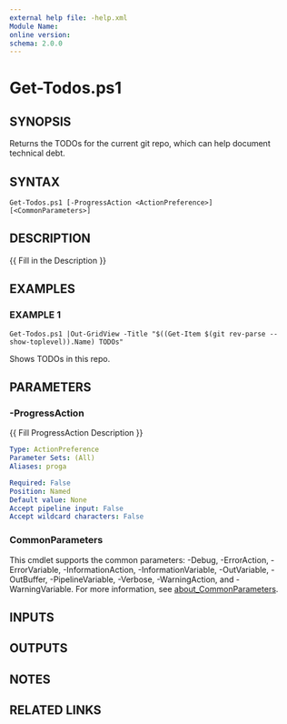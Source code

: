```yaml
---
external help file: -help.xml
Module Name:
online version:
schema: 2.0.0
---
```


# Get-Todos.ps1

## SYNOPSIS
Returns the TODOs for the current git repo, which can help document technical debt.

## SYNTAX

```
Get-Todos.ps1 [-ProgressAction <ActionPreference>] [<CommonParameters>]
```

## DESCRIPTION
{{ Fill in the Description }}

## EXAMPLES

### EXAMPLE 1
```
Get-Todos.ps1 |Out-GridView -Title "$((Get-Item $(git rev-parse --show-toplevel)).Name) TODOs"
```

Shows TODOs in this repo.

## PARAMETERS

### -ProgressAction
{{ Fill ProgressAction Description }}

```yaml
Type: ActionPreference
Parameter Sets: (All)
Aliases: proga

Required: False
Position: Named
Default value: None
Accept pipeline input: False
Accept wildcard characters: False
```

### CommonParameters
This cmdlet supports the common parameters: -Debug, -ErrorAction, -ErrorVariable, -InformationAction, -InformationVariable, -OutVariable, -OutBuffer, -PipelineVariable, -Verbose, -WarningAction, and -WarningVariable. For more information, see [about_CommonParameters](http://go.microsoft.com/fwlink/?LinkID=113216).

## INPUTS

## OUTPUTS

## NOTES

## RELATED LINKS

